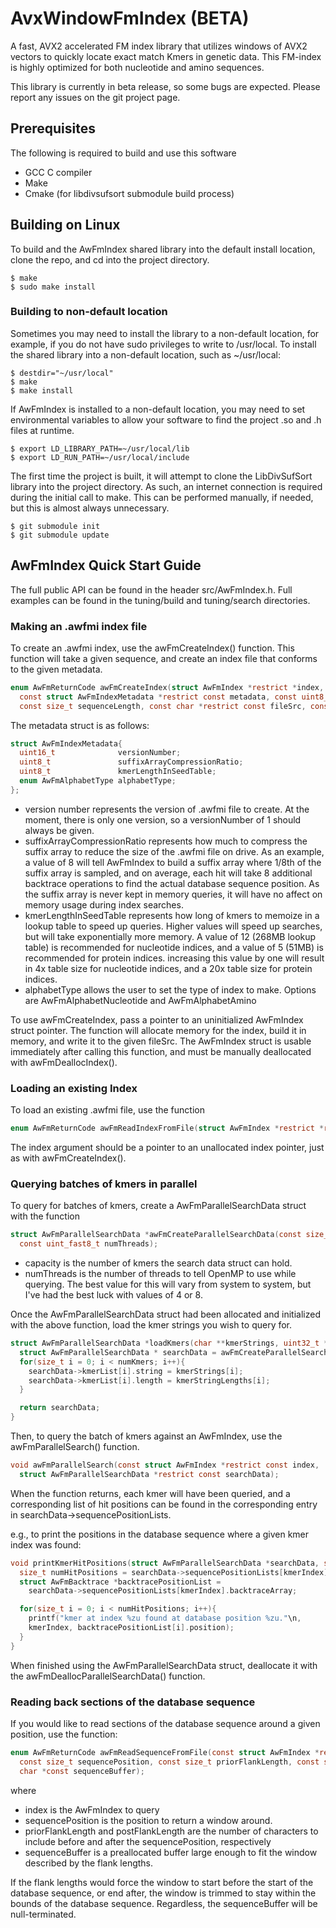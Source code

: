# AvxWindowFmIndex (BETA)
A fast, AVX2 accelerated FM index library that utilizes windows of AVX2 vectors to quickly locate exact match Kmers in genetic data. This FM-index is highly optimized for both nucleotide and amino sequences.

This library is currently in beta release, so some bugs are expected. Please report any issues on the git project page.


## Prerequisites
The following is required to build and use this software
* GCC C compiler
* Make
* Cmake (for libdivsufsort submodule build process)


## Building on Linux
To build and the AwFmIndex shared library into the default install location, clone the repo, and cd into the project directory.
```shell
$ make
$ sudo make install
```

### Building to non-default location
Sometimes you may need to install the library to a non-default location, for example, if you do not have sudo privileges to write to /usr/local. To install the shared library into a non-default location, such as ~/usr/local:
```shell
$ destdir="~/usr/local"
$ make
$ make install
```

If AwFmIndex is installed to a non-default location, you may need to set environmental variables to allow your software to find the project .so and .h files at runtime.
```shell
$ export LD_LIBRARY_PATH=~/usr/local/lib
$ export LD_RUN_PATH=~/usr/local/include
```


The first time the project is built, it will attempt to clone the LibDivSufSort library into the project directory. As such, an internet connection is required during the initial call to make. This can be performed manually, if needed, but this is almost always unnecessary.
```shell
$ git submodule init
$ git submodule update
```


## AwFmIndex Quick Start Guide
The full public API can be found in the header src/AwFmIndex.h. Full examples can be found in the tuning/build and tuning/search directories.

### Making an .awfmi index file
To create an .awfmi index, use the awFmCreateIndex() function. This function will take a given sequence, and create an index file that conforms to the given metadata.

``` c
enum AwFmReturnCode awFmCreateIndex(struct AwFmIndex *restrict *index,
  const struct AwFmIndexMetadata *restrict const metadata, const uint8_t *restrict const sequence,
  const size_t sequenceLength, const char *restrict const fileSrc, const bool allowFileOverwrite);
```

The metadata struct is as follows:
``` c
struct AwFmIndexMetadata{
  uint16_t              versionNumber;
  uint8_t               suffixArrayCompressionRatio;
  uint8_t               kmerLengthInSeedTable;
  enum AwFmAlphabetType alphabetType;
};
```

* version number represents the version of .awfmi file to create. At the moment, there is only one version, so a versionNumber of 1 should always be given.
* suffixArrayCompressionRatio represents how much to compress the suffix array to reduce the size of the .awfmi file on drive. As an example, a value of 8 will tell AwFmIndex to build a suffix array where 1/8th of the suffix array is sampled, and on average, each hit will take 8 additional backtrace operations to find the actual database sequence position. As the suffix array is never kept in memory queries, it will have no affect on memory usage during index searches.
* kmerLengthInSeedTable represents how long of kmers to memoize in a lookup table to speed up queries. Higher values will speed up searches, but will take exponentially more memory. A value of 12 (268MB lookup table) is recommended for nucleotide indices, and a value of 5 (51MB) is recommended for protein indices. increasing this value by one will result in 4x table size for nucleotide indices, and a 20x table size for protein indices.
* alphabetType allows the user to set the type of index to make. Options are AwFmAlphabetNucleotide and AwFmAlphabetAmino


To use awFmCreateIndex, pass a pointer to an uninitialized AwFmIndex struct pointer. The function will allocate memory for the index, build it in memory, and write it to the given fileSrc. The AwFmIndex struct is usable immediately after calling this function, and must be manually deallocated with awFmDeallocIndex().


### Loading an existing Index
To load an existing .awfmi file, use the function
``` c
enum AwFmReturnCode awFmReadIndexFromFile(struct AwFmIndex *restrict *restrict index, const char *fileSrc);
```

The index argument should be a pointer to an unallocated index pointer, just as with awFmCreateIndex().


### Querying batches of kmers in parallel
To query for batches of kmers, create a AwFmParallelSearchData struct with the function
``` c
struct AwFmParallelSearchData *awFmCreateParallelSearchData(const size_t capacity,
  const uint_fast8_t numThreads);
```

* capacity is the number of kmers the search data struct can hold.
* numThreads is the number of threads to tell OpenMP to use while querying. The best value for this will vary from system to system, but I've had the best luck with values of 4 or 8.

Once the AwFmParallelSearchData struct had been allocated and initialized with the above function, load the kmer strings you wish to query for.
``` c
struct AwFmParallelSearchData *loadKmers(char **kmerStrings, uint32_t *kmerStringLengths, uint32_t numKmers){
  struct AwFmParallelSearchData * searchData = awFmCreateParallelSearchData(numKmers, 4);
  for(size_t i = 0; i < numKmers; i++){
    searchData->kmerList[i].string = kmerStrings[i];
    searchData->kmerList[i].length = kmerStringLengths[i];
  }

  return searchData;
}
```

Then, to query the batch of kmers against an AwFmIndex, use the awFmParallelSearch() function.
``` c
void awFmParallelSearch(const struct AwFmIndex *restrict const index,
  struct AwFmParallelSearchData *restrict const searchData);
```

When the function returns, each kmer will have been queried, and a corresponding list of hit positions can be found in the corresponding entry in searchData->sequencePositionLists.

e.g., to print the positions in the database sequence where a given kmer index was found:
``` c
void printKmerHitPositions(struct AwFmParallelSearchData *searchData, size_t kmerIndex)
  size_t numHitPositions = searchData->sequencePositionLists[kmerIndex].count;
  struct AwFmBacktrace *backtracePositionList =  
    searchData->sequencePositionLists[kmerIndex].backtraceArray;

  for(size_t i = 0; i < numHitPositions; i++){
    printf("kmer at index %zu found at database position %zu."\n,
    kmerIndex, backtracePositionList[i].position);
  }
}
```

When finished using the AwFmParallelSearchData struct, deallocate it with the awFmDeallocParallelSearchData() function.


### Reading back sections of the database sequence
If you would like to read sections of the database sequence around a given position, use the function:
``` c
enum AwFmReturnCode awFmReadSequenceFromFile(const struct AwFmIndex *restrict const index,
  const size_t sequencePosition, const size_t priorFlankLength, const size_t postFlankLength,
  char *const sequenceBuffer);
```
where
* index is the AwFmIndex to query
* sequencePosition is the position to return a window around.
* priorFlankLength and postFlankLength are the number of characters to include before and after the sequencePosition, respectively
* sequenceBuffer is a preallocated buffer large enough to fit the window described by the flank lengths.

If the flank lengths would force the window to start before the start of the database sequence, or end after, the window is trimmed to stay within the bounds of the database sequence. Regardless, the sequenceBuffer will be null-terminated.
